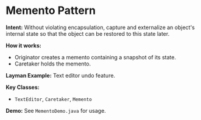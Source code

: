 # Memento Pattern

**Intent:** Without violating encapsulation, capture and externalize an object's internal state so that the object can be restored to this state later.

**How it works:**
- Originator creates a memento containing a snapshot of its state.
- Caretaker holds the memento.

**Layman Example:** Text editor undo feature.

**Key Classes:**
- `TextEditor`, `Caretaker`, `Memento`

**Demo:** See `MementoDemo.java` for usage.
